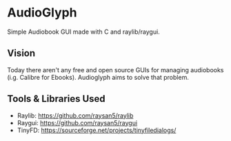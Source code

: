 # AudioGlyph
Simple Audiobook GUI made with C and raylib/raygui.

## Vision
Today there aren't any free and open source GUIs for managing audiobooks (i.g. Calibre for Ebooks).
Audioglyph aims to solve that problem.

## Tools & Libraries Used
- Raylib: https://github.com/raysan5/raylib
- Raygui: https://github.com/raysan5/raygui
- TinyFD: https://sourceforge.net/projects/tinyfiledialogs/

